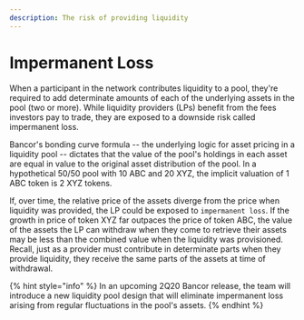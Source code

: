 ```yaml
---
description: The risk of providing liquidity
---
```


# Impermanent Loss

When a participant in the network contributes liquidity to a pool, they're required to add determinate amounts of each of the underlying assets in the pool \(two or more\). While liquidity providers \(LPs\) benefit from the fees investors pay to trade, they are exposed to a downside risk called impermanent loss. 

Bancor's bonding curve formula -- the underlying logic for asset pricing in a liquidity pool -- dictates that the value of the pool's holdings in each asset are equal in value to the original asset distribution of the pool. In a hypothetical 50/50 pool with 10 ABC and 20 XYZ, the implicit valuation of 1 ABC token is 2 XYZ tokens. 

If, over time, the relative price of the assets diverge from the price when liquidity was provided, the LP could be exposed to `impermanent loss`. If the growth in price of token XYZ far outpaces the price of token ABC, the value of the assets the LP can withdraw when they come to retrieve their assets may be less than the combined value when the liquidity was provisioned. Recall, just as a provider must contribute in determinate parts when they provide liquidity, they receive the same parts of the assets at time of withdrawal.

{% hint style="info" %}
In an upcoming 2Q20 Bancor release, the team will introduce a new liquidity pool design that will eliminate impermanent loss arising from regular fluctuations in the pool's assets. 
{% endhint %}

